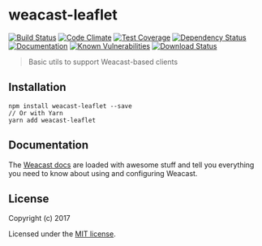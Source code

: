 # weacast-leaflet

[![Build Status](https://travis-ci.org/weacast/weacast-leaflet.png?branch=master)](https://travis-ci.org/weacast/weacast-leaflet)
[![Code Climate](https://codeclimate.com/github/weacast/weacast-leaflet/badges/gpa.svg)](https://codeclimate.com/github/weacast/weacast-leaflet)
[![Test Coverage](https://codeclimate.com/github/weacast/weacast-leaflet/badges/coverage.svg)](https://codeclimate.com/github/weacast/weacast-leaflet/coverage)
[![Dependency Status](https://img.shields.io/david/weacast/weacast-leaflet.svg?style=flat-square)](https://david-dm.org/weacast/weacast-leaflet)
[![Documentation](https://img.shields.io/badge/documentation-available-brightgreen.svg)](https://weacast.gitbooks.io/weacast-docs/api/)
[![Known Vulnerabilities](https://snyk.io/test/github/weacast/weacast-leaflet/badge.svg)](https://snyk.io/test/github/weacast/weacast-leaflet)
[![Download Status](https://img.shields.io/npm/dm/weacast-leaflet.svg?style=flat-square)](https://www.npmjs.com/package/weacast-leaflet)

> Basic utils to support Weacast-based clients

## Installation

```
npm install weacast-leaflet --save
// Or with Yarn
yarn add weacast-leaflet
```

## Documentation

The [Weacast docs](https://weacast.gitbooks.io/weacast-docs/) are loaded with awesome stuff and tell you everything you need to know about using and configuring Weacast.

## License

Copyright (c) 2017

Licensed under the [MIT license](LICENSE).

